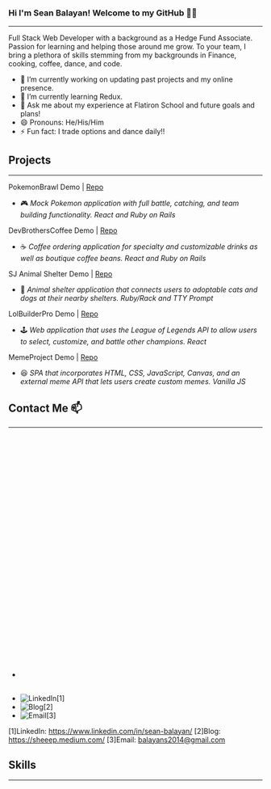 ### Hi I'm Sean Balayan! Welcome to my GitHub 👋:fire:
__________________
Full Stack Web Developer with a background as a Hedge Fund Associate. Passion for learning and helping those around me grow. To your team, I bring a plethora of skills stemming from my backgrounds in Finance, cooking, coffee, dance, and code.

- 🔭 I’m currently working on updating past projects and my online presence. 
- 🌱 I’m currently learning Redux. 
- 💬 Ask me about my experience at Flatiron School and future goals and plans!
- 😄 Pronouns: He/His/Him
- ⚡ Fun fact: I trade options and dance daily!!

## Projects
____________________
PokemonBrawl Demo | [Repo](https://github.com/sbalayan1/pokemon_brawl)
- :video_game: *Mock Pokemon application with full battle, catching, and team building functionality. React and Ruby on Rails*

DevBrothersCoffee Demo | [Repo](https://github.com/sbalayan1/dev_brothers_coffee)
- :coffee: *Coffee ordering application for specialty and customizable drinks as well as boutique coffee beans. React and Ruby on Rails*

SJ Animal Shelter Demo | [Repo](https://github.com/sbalayan1/sj-animal-shelter)
- :dog: *Animal shelter application that connects users to adoptable cats and dogs at their nearby shelters. Ruby/Rack and TTY Prompt*

LolBuilderPro Demo | [Repo](https://github.com/garrettbourque/lolbuilderpro)
- :joystick: *Web application that uses the League of Legends API to allow users to select, customize, and battle other champions. React*

MemeProject Demo | [Repo](https://github.com/sbalayan1/memeProject)
- :laughing: *SPA that incorporates HTML, CSS, JavaScript, Canvas, and an external meme API that lets users create custom memes. Vanilla JS*

## Contact Me 📫
____________________
- <svg viewBox="0 0 128 128">
<path fill="#0076b2" d="M116 3H12a8.91 8.91 0 00-9 8.8v104.42a8.91 8.91 0 009 8.78h104a8.93 8.93 0 009-8.81V11.77A8.93 8.93 0 00116 3z"></path><path fill="#fff" d="M21.06 48.73h18.11V107H21.06zm9.06-29a10.5 10.5 0 11-10.5 10.49 10.5 10.5 0 0110.5-10.49M50.53 48.73h17.36v8h.24c2.42-4.58 8.32-9.41 17.13-9.41C103.6 47.28 107 59.35 107 75v32H88.89V78.65c0-6.75-.12-15.44-9.41-15.44s-10.87 7.36-10.87 15V107H50.53z"></path>
</svg>
- 
- ![LinkedIn](https://img.shields.io/badge/LinkedIn-0077B5?style=for-the-badge&logo=linkedin&logoColor=white)[1]
- ![Blog](https://img.shields.io/badge/Medium-12100E?style=for-the-badge&logo=medium&logoColor=white)[2]
- ![Email](https://img.shields.io/badge/Gmail-D14836?style=for-the-badge&logo=gmail&logoColor=white)[3]

[1]LinkedIn: https://www.linkedin.com/in/sean-balayan/
[2]Blog: https://sheeep.medium.com/
[3]Email: balayans2014@gmail.com


## Skills
___________________

